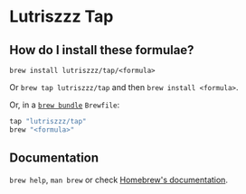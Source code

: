 # Lutriszzz Tap

## How do I install these formulae?

`brew install lutriszzz/tap/<formula>`

Or `brew tap lutriszzz/tap` and then `brew install <formula>`.

Or, in a [`brew bundle`](https://github.com/Homebrew/homebrew-bundle) `Brewfile`:

```ruby
tap "lutriszzz/tap"
brew "<formula>"
```

## Documentation

`brew help`, `man brew` or check [Homebrew's documentation](https://docs.brew.sh).
